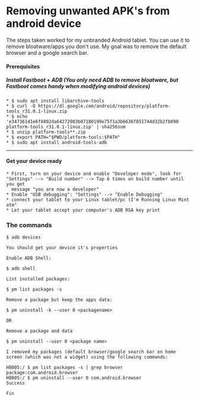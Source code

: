 # Removing unwanted APK's from android device
The steps taken worked for my unbranded Android tablet. You can use it to remove bloatware/apps you don't use.
My goal was to remove the default browser and a google search bar.

#### Prerequisites
##### Install Fastboot + ADB (You only need ADB to remove bloatware, but Fastboot comes handy when modifying android devices)<br>


```
* $ sudo apt install libarchive-tools
* $ curl -O https://dl.google.com/android/repository/platform-tools_r31.0.1-linux.zip
* $ echo 'e347361d1e6f8802da64272903b07180199e75f1a3b6636f851744d32b2fb090  platform-tools_r31.0.1-linux.zip' | sha256sum
* $ unzip platform-tools**.zip
* $ export PATH="$PWD/platform-tools:$PATH"
* $ sudo apt install android-tools-adb
```

---

#### Get your device ready

```
* First, turn on your device and enable "Developer mode", look for "Settings" --> "Build number" --> Tap 6 times on build number until you get 
  message "you are now a developer"
* Enable "USB debugging": "Settings" --> "Enable Debugging"
* connect your tablet to your Linux tablet/pc (I'm Running Linux Mint atm"
* Let your tablet accept your computer's ADB RSA key print
```

### The commands

```
$ adb devices

You should get your device it's properties
```

```
Enable ADB Shell:

$ adb shell
```

```
List installed packages:

$ pm list packages -s
```

```
Remove a package but keep the apps data:

$ pm uninstall -k --user 0 <packagename>

OR

Remove a package and data

$ pm uninstall --user 0 <package name>
```

```
I removed my packages (default browser/google search bar on home screen (which was not a widget) using the following commands:

H8005:/ $ pm list packages -s | grep browser
package:com.android.browser
H8005:/ $ pm uninstall --user 0 com.android.browser
Success
```

```
Fin
```